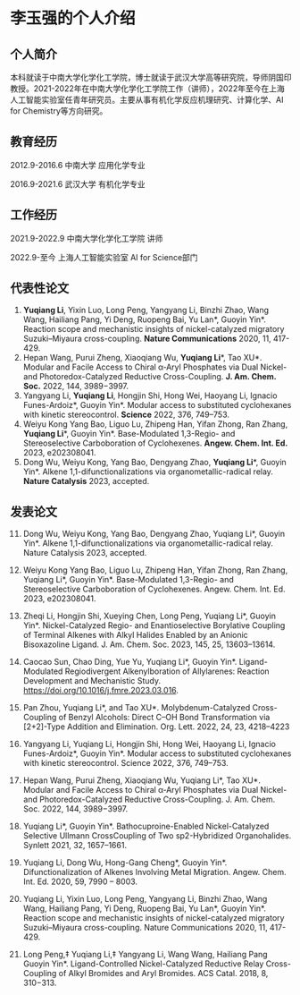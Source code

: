 # 李玉强的个人介绍

## 个人简介
<p> 本科就读于中南大学化学化工学院，博士就读于武汉大学高等研究院，导师阴国印教授。2021-2022年在中南大学化学化工学院工作（讲师），2022年至今在上海人工智能实验室任青年研究员。主要从事有机化学反应机理研究、计算化学、AI for Chemistry等方向研究。</p>

## 教育经历
<p>2012.9-2016.6 中南大学 应用化学专业<br>

2016.9-2021.6 武汉大学 有机化学专业</p>

## 工作经历
<p>2021.9-2022.9 中南大学化学化工学院 讲师<br>

2022.9-至今 上海人工智能实验室 AI for Science部门</P>

## 代表性论文

1. **Yuqiang Li**, Yixin Luo, Long Peng, Yangyang Li, Binzhi Zhao, Wang Wang, Hailiang Pang, Yi Deng, Ruopeng Bai, Yu Lan*, Guoyin Yin*. Reaction scope and mechanistic insights of nickel-catalyzed migratory Suzuki–Miyaura cross-coupling. **Nature Communications** 2020, 11, 417-429.<br>
2. Hepan Wang, Purui Zheng, Xiaoqiang Wu, **Yuqiang Li***, Tao XU*. Modular and Facile Access to Chiral α‑Aryl Phosphates via Dual Nickel- and Photoredox-Catalyzed Reductive Cross-Coupling. **J. Am. Chem. Soc.** 2022, 144, 3989−3997.<br>
3. Yangyang Li, **Yuqiang Li**, Hongjin Shi, Hong Wei, Haoyang Li, Ignacio Funes-Ardoiz*, Guoyin Yin*. Modular access to substituted cyclohexanes with kinetic stereocontrol. **Science** 2022, 376, 749–753.<br>
4. Weiyu Kong Yang Bao, Liguo Lu, Zhipeng Han, Yifan Zhong, Ran Zhang, **Yuqiang Li***, Guoyin Yin*. Base-Modulated 1,3-Regio- and Stereoselective Carboboration of Cyclohexenes. **Angew. Chem. Int. Ed.** 2023, e202308041.<br>
5. Dong Wu, Weiyu Kong, Yang Bao, Dengyang Zhao, **Yuqiang Li***, Guoyin Yin*. Alkene 1,1-difunctionalizations via organometallic-radical relay. **Nature Catalysis** 2023, accepted.

## 发表论文

11. Dong Wu, Weiyu Kong, Yang Bao, Dengyang Zhao, Yuqiang Li*, Guoyin Yin*. Alkene 1,1-difunctionalizations via organometallic-radical relay. Nature Catalysis 2023, accepted.

10. Weiyu Kong Yang Bao, Liguo Lu, Zhipeng Han, Yifan Zhong, Ran Zhang, Yuqiang Li*, Guoyin Yin*. Base-Modulated 1,3-Regio- and Stereoselective Carboboration of Cyclohexenes. Angew. Chem. Int. Ed. 2023, e202308041.

9. Zheqi Li, Hongjin Shi, Xueying Chen, Long Peng, Yuqiang Li*, Guoyin Yin*. Nickel-Catalyzed Regio- and Enantioselective Borylative Coupling of Terminal Alkenes with Alkyl Halides Enabled by an Anionic Bisoxazoline Ligand. J. Am. Chem. Soc. 2023, 145, 25, 13603–13614.

8. Caocao Sun, Chao Ding, Yue Yu, Yuqiang Li*, Guoyin Yin*. Ligand-Modulated Regiodivergent Alkenylboration of Allylarenes: Reaction Development and Mechanistic Study. https://doi.org/10.1016/j.fmre.2023.03.016.

7. Pan Zhou, Yuqiang Li*, and Tao XU*. Molybdenum-Catalyzed Cross-Coupling of Benzyl Alcohols: Direct C–OH Bond Transformation via [2+2]-Type Addition and Elimination. Org. Lett. 2022, 24, 23, 4218–4223

6. Yangyang Li, Yuqiang Li, Hongjin Shi, Hong Wei, Haoyang Li, Ignacio Funes-Ardoiz*, Guoyin Yin*. Modular access to substituted cyclohexanes with kinetic stereocontrol. Science 2022, 376, 749–753.

5. Hepan Wang, Purui Zheng, Xiaoqiang Wu, Yuqiang Li*, Tao XU*. Modular and Facile Access to Chiral α‑Aryl Phosphates via Dual Nickel- and Photoredox-Catalyzed Reductive Cross-Coupling. J. Am. Chem. Soc. 2022, 144, 3989−3997.

4. Yuqiang Li*, Guoyin Yin*. Bathocuproine-Enabled Nickel-Catalyzed Selective Ullmann CrossCoupling of Two sp2-Hybridized Organohalides. Synlett 2021, 32, 1657–1661.

3. Yuqiang Li, Dong Wu, Hong-Gang Cheng*, Guoyin Yin*. Difunctionalization of Alkenes Involving Metal Migration. Angew. Chem. Int. Ed. 2020, 59, 7990 – 8003.

2. Yuqiang Li, Yixin Luo, Long Peng, Yangyang Li, Binzhi Zhao, Wang Wang, Hailiang Pang, Yi Deng, Ruopeng Bai, Yu Lan*, Guoyin Yin*. Reaction scope and mechanistic insights of nickel-catalyzed migratory Suzuki–Miyaura cross-coupling. Nature Communications 2020, 11, 417-429.

1. Long Peng,‡ Yuqiang Li,‡ Yangyang Li, Wang Wang, Hailiang Pang Guoyin Yin*. Ligand-Controlled Nickel-Catalyzed Reductive Relay Cross-Coupling of Alkyl Bromides and Aryl Bromides.  ACS Catal. 2018, 8, 310−313.
